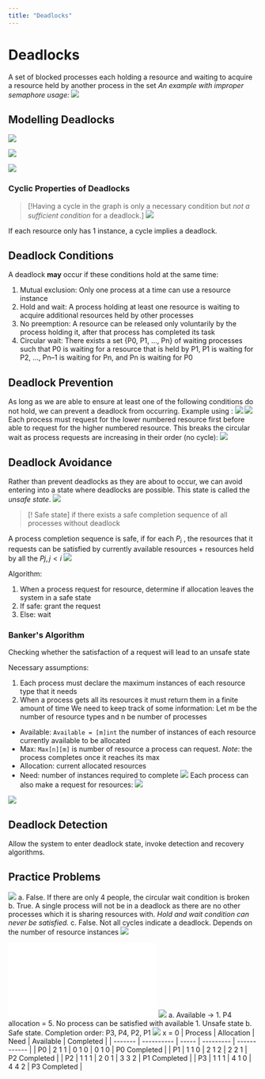 ```yaml
---
title: "Deadlocks"
---
```

# Deadlocks
A set of blocked processes each holding a resource and waiting to acquire a resource held by another process in the set
*An example with improper semaphore usage:*
![](https://i.imgur.com/HWi0UrR.png)
## Modelling Deadlocks
![](https://i.imgur.com/VsAUubR.png)

![](https://i.imgur.com/XRHpl5v.png)

![](https://i.imgur.com/DT0bS6m.png)
### Cyclic Properties of Deadlocks
> [!Having a cycle in the graph is only a necessary condition but *not a sufficient condition* for a deadlock.]
![](https://i.imgur.com/FIkraZH.png)

If each resource only has 1 instance, a cycle implies a deadlock.
## Deadlock Conditions
A deadlock **may** occur if these conditions hold at the same time:
1. Mutual exclusion: Only one process at a time can use a resource instance
2. Hold and wait: A process holding at least one resource is waiting to acquire additional resources held by other processes
3. No preemption: A resource can be released only voluntarily by the process holding it, after that process has completed its task
4. Circular wait: There exists a set {P0, P1, …, Pn} of waiting processes such that P0 is waiting for a resource that is held by P1, P1 is waiting for P2, …, Pn–1 is waiting for Pn, and Pn is waiting for P0
## Deadlock Prevention
As long as we are able to ensure at least one of the following conditions do not hold, we can prevent a deadlock from occurring.
Example using [](Notes/Process%20Synchronization.md#Dining%20Philosophers%7CDining%20Philosophers%20Problem):
![](https://i.imgur.com/6KG4dAv.png)
![](https://i.imgur.com/H79K3yy.png)
Each process must request for the lower numbered resource first before able to request for the higher numbered resource. This breaks the circular wait as process requests are increasing in their order (no cycle):
![](https://i.imgur.com/guwTUp1.png)
## Deadlock Avoidance
Rather than prevent deadlocks as they are about to occur, we can avoid entering into a state where deadlocks are possible. This state is called the *unsafe state*. 
![](https://i.imgur.com/0jvzJaO.png)

> [! Safe state]
>  if there exists a safe completion sequence of all processes without deadlock

A process completion sequence is safe, if for each $P_i$ , the resources that it requests can be satisfied by currently available resources + resources held by all the $Pj , j< i$
![](https://i.imgur.com/BM2vXln.png)

Algorithm:
1. When a process request for resource, determine if allocation leaves the system in a safe state
2. If safe: grant the request
3. Else: wait
### Banker's Algorithm
Checking whether the satisfaction of a request will lead to an unsafe state

Necessary assumptions:
1. Each process must declare the maximum instances of each resource type that it needs
2. When a process gets all its resources it must return them in a finite amount of time
We need to keep track of some information:
Let m be the number of resource types and n be number of processes
- Available: `Available = [m]int` the number of instances of each resource currently available to be allocated
- Max: `Max[n][m]` is number of resource a process can request. *Note*: the process completes once it reaches its max
- Allocation: current allocated resources
- Need: number of instances required to complete
![](https://i.imgur.com/tdiWbm8.png)
Each process can also make a request for resources:
![](https://i.imgur.com/mhB7FRp.png)

![](https://i.imgur.com/0LPoKIW.png)
## Deadlock Detection
Allow the system to enter deadlock state, invoke detection and recovery algorithms.
## Practice Problems
![](https://i.imgur.com/I4IuswX.png)
a. False. If there are only 4 people, the circular wait condition is broken
b. True. A single process will not be in a deadlock as there are no other processes which it is sharing resources with. *Hold and wait condition can never be satisfied.*
c. False. Not all cycles indicate a deadlock. Depends on the number of resource instances
![](https://i.imgur.com/oLMMgoT.png)

![Deadlocks 2022-09-18 10.53.26.excalidraw](Pics/Deadlocks%202022-09-18%2010.53.26.excalidraw.md)
![](https://i.imgur.com/2FgBtCS.png)
a. Available -> 1. P4 allocation = 5. No process can be satisfied with available 1. Unsafe state
b. Safe state. Completion order: P3, P4, P2, P1
![](https://i.imgur.com/z5mdNjh.png)
x = 0
| Process | Allocation | Need  | Available | Completed    |
| ------- | ---------- | ----- | --------- | ------------ |
| P0      | 2 1 1      | 0 1 0 | 0 1 0     | P0 Completed |
| P1      | 1 1 0      | 2 1 2 |  2 2 1    | P2 Completed |
| P2      | 1 1 1      | 2 0 1 |  3 3 2    | P1 Completed |
| P3      | 1 1 1      | 4 1 0 | 4 4 2     | P3 Completed             |
